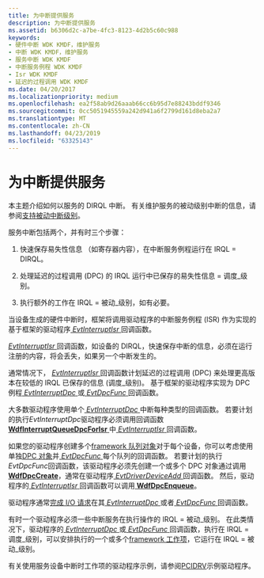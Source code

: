 ```yaml
---
title: 为中断提供服务
description: 为中断提供服务
ms.assetid: b6306d2c-a7be-4fc3-8123-4d2b5c60c988
keywords:
- 硬件中断 WDK KMDF，维护服务
- 中断 WDK KMDF，维护服务
- 服务中断 WDK KMDF
- 中断服务例程 WDK KMDF
- Isr WDK KMDF
- 延迟的过程调用 WDK KMDF
ms.date: 04/20/2017
ms.localizationpriority: medium
ms.openlocfilehash: ea2f58ab9d26aaab66cc6b95d7e88243bddf9346
ms.sourcegitcommit: 0cc5051945559a242d941a6f2799d161d8eba2a7
ms.translationtype: MT
ms.contentlocale: zh-CN
ms.lasthandoff: 04/23/2019
ms.locfileid: "63325143"
---
```

# <a name="servicing-an-interrupt"></a>为中断提供服务


本主题介绍如何以服务的 DIRQL 中断。 有关维护服务的被动级别中断的信息，请参阅[支持被动中断级别](supporting-passive-level-interrupts.md#servicing)。

服务中断包括两个，并有时三个步骤：

1.  快速保存易失性信息 （如寄存器内容），在中断服务例程运行在 IRQL = DIRQL。

2.  处理延迟的过程调用 (DPC) 的 IRQL 运行中已保存的易失性信息 = 调度\_级别。

3.  执行额外的工作在 IRQL = 被动\_级别，如有必要。

当设备生成的硬件中断时，框架将调用驱动程序的中断服务例程 (ISR) 作为实现的基于框架的驱动程序[ *EvtInterruptIsr* ](https://msdn.microsoft.com/library/windows/hardware/ff541735)回调函数。

[ *EvtInterruptIsr* ](https://msdn.microsoft.com/library/windows/hardware/ff541735)回调函数，如设备的 DIRQL，快速保存中断的信息，必须在运行注册的内容，将会丢失，如果另一个中断发生的。

通常情况下， [ *EvtInterruptIsr* ](https://msdn.microsoft.com/library/windows/hardware/ff541735)回调函数计划延迟的过程调用 (DPC) 来处理更高版本在较低的 IRQL 已保存的信息 (调度\_级别)。 基于框架的驱动程序实现为 DPC 例程[ *EvtInterruptDpc* ](https://msdn.microsoft.com/library/windows/hardware/ff541721)或[ *EvtDpcFunc* ](https://msdn.microsoft.com/library/windows/hardware/ff541683)回调函数。

大多数驱动程序使用单个[ *EvtInterruptDpc* ](https://msdn.microsoft.com/library/windows/hardware/ff541721)中断每种类型的回调函数。 若要计划的执行*EvtInterruptDpc*驱动程序必须调用回调函数[ **WdfInterruptQueueDpcForIsr** ](https://msdn.microsoft.com/library/windows/hardware/ff547371)中[ *EvtInterruptIsr* ](https://msdn.microsoft.com/library/windows/hardware/ff541735)回调函数。

如果您的驱动程序创建多个[framework 队列对象](framework-queue-objects.md)对于每个设备，你可以考虑使用单独[DPC 对象](https://msdn.microsoft.com/library/windows/hardware/dn265635)并[ *EvtDpcFunc* ](https://msdn.microsoft.com/library/windows/hardware/ff541683)每个队列的回调函数。 若要计划的执行*EvtDpcFunc*回调函数，该驱动程序必须先创建一个或多个 DPC 对象通过调用[ **WdfDpcCreate**](https://msdn.microsoft.com/library/windows/hardware/ff547140)，通常在驱动程序[ *EvtDriverDeviceAdd* ](https://msdn.microsoft.com/library/windows/hardware/ff541693)回调函数。 然后，驱动程序的[ *EvtInterruptIsr* ](https://msdn.microsoft.com/library/windows/hardware/ff541735)回调函数可以调用[ **WdfDpcEnqueue**](https://msdn.microsoft.com/library/windows/hardware/ff547148)。

驱动程序通常[完成 I/O 请求](completing-i-o-requests.md)在其[ *EvtInterruptDpc* ](https://msdn.microsoft.com/library/windows/hardware/ff541721)或者[ *EvtDpcFunc* ](https://msdn.microsoft.com/library/windows/hardware/ff541683)回调函数。

有时一个驱动程序必须一些中断服务在执行操作的 IRQL = 被动\_级别。 在此类情况下，驱动程序的[ *EvtInterruptDpc* ](https://msdn.microsoft.com/library/windows/hardware/ff541721)或[ *EvtDpcFunc* ](https://msdn.microsoft.com/library/windows/hardware/ff541683)回调函数，执行在 IRQL = 调度\_级别，可以安排执行的一个或多个[framework 工作项](using-framework-work-items.md)，它运行在 IRQL = 被动\_级别。

有关使用服务设备中断时工作项的驱动程序示例，请参阅[PCIDRV](sample-kmdf-drivers.md)示例驱动程序。

 

 





